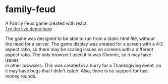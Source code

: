 # family-feud
A Family Feud game created with react.  
[Try the live demo here](https://jvkolyadich.github.io/family-feud/)  

The game was designed to be able to run from a static html file, without  
the need for a server. The game display was created for a screen with a 4:3  
aspect ratio, so there may be scaling issues on screens with a different  
aspect ratio. The only browser I used it in was Chrome, so it may have issues  
in other browsers. This was created in a hurry for a Thanksgiving event, so  
it may have bugs that I didn't catch. Also, there is no support for fast  
money rounds.
